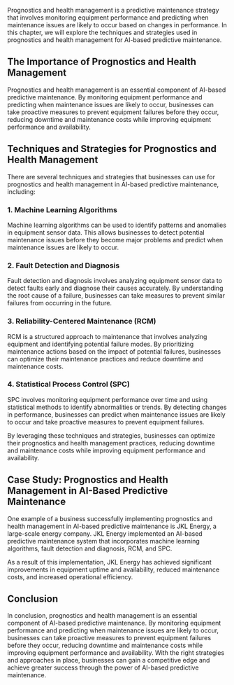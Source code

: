
Prognostics and health management is a predictive maintenance strategy that involves monitoring equipment performance and predicting when maintenance issues are likely to occur based on changes in performance. In this chapter, we will explore the techniques and strategies used in prognostics and health management for AI-based predictive maintenance.

The Importance of Prognostics and Health Management
---------------------------------------------------

Prognostics and health management is an essential component of AI-based predictive maintenance. By monitoring equipment performance and predicting when maintenance issues are likely to occur, businesses can take proactive measures to prevent equipment failures before they occur, reducing downtime and maintenance costs while improving equipment performance and availability.

Techniques and Strategies for Prognostics and Health Management
---------------------------------------------------------------

There are several techniques and strategies that businesses can use for prognostics and health management in AI-based predictive maintenance, including:

### 1. Machine Learning Algorithms

Machine learning algorithms can be used to identify patterns and anomalies in equipment sensor data. This allows businesses to detect potential maintenance issues before they become major problems and predict when maintenance issues are likely to occur.

### 2. Fault Detection and Diagnosis

Fault detection and diagnosis involves analyzing equipment sensor data to detect faults early and diagnose their causes accurately. By understanding the root cause of a failure, businesses can take measures to prevent similar failures from occurring in the future.

### 3. Reliability-Centered Maintenance (RCM)

RCM is a structured approach to maintenance that involves analyzing equipment and identifying potential failure modes. By prioritizing maintenance actions based on the impact of potential failures, businesses can optimize their maintenance practices and reduce downtime and maintenance costs.

### 4. Statistical Process Control (SPC)

SPC involves monitoring equipment performance over time and using statistical methods to identify abnormalities or trends. By detecting changes in performance, businesses can predict when maintenance issues are likely to occur and take proactive measures to prevent equipment failures.

By leveraging these techniques and strategies, businesses can optimize their prognostics and health management practices, reducing downtime and maintenance costs while improving equipment performance and availability.

Case Study: Prognostics and Health Management in AI-Based Predictive Maintenance
--------------------------------------------------------------------------------

One example of a business successfully implementing prognostics and health management in AI-based predictive maintenance is JKL Energy, a large-scale energy company. JKL Energy implemented an AI-based predictive maintenance system that incorporates machine learning algorithms, fault detection and diagnosis, RCM, and SPC.

As a result of this implementation, JKL Energy has achieved significant improvements in equipment uptime and availability, reduced maintenance costs, and increased operational efficiency.

Conclusion
----------

In conclusion, prognostics and health management is an essential component of AI-based predictive maintenance. By monitoring equipment performance and predicting when maintenance issues are likely to occur, businesses can take proactive measures to prevent equipment failures before they occur, reducing downtime and maintenance costs while improving equipment performance and availability. With the right strategies and approaches in place, businesses can gain a competitive edge and achieve greater success through the power of AI-based predictive maintenance.
